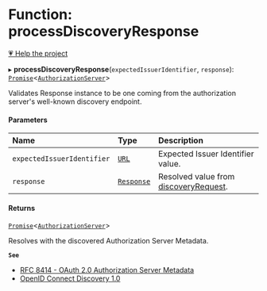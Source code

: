 # Function: processDiscoveryResponse

[💗 Help the project](https://github.com/sponsors/panva)

▸ **processDiscoveryResponse**(`expectedIssuerIdentifier`, `response`): [`Promise`]( https://developer.mozilla.org/docs/Web/JavaScript/Reference/Global_Objects/Promise )\<[`AuthorizationServer`](../interfaces/AuthorizationServer.md)\>

Validates Response instance to be one coming from the authorization server's well-known discovery
endpoint.

#### Parameters

| Name | Type | Description |
| :------ | :------ | :------ |
| `expectedIssuerIdentifier` | [`URL`]( https://developer.mozilla.org/docs/Web/API/URL ) | Expected Issuer Identifier value. |
| `response` | [`Response`]( https://developer.mozilla.org/docs/Web/API/Response ) | Resolved value from [discoveryRequest](discoveryRequest.md). |

#### Returns

[`Promise`]( https://developer.mozilla.org/docs/Web/JavaScript/Reference/Global_Objects/Promise )\<[`AuthorizationServer`](../interfaces/AuthorizationServer.md)\>

Resolves with the discovered Authorization Server Metadata.

**`See`**

 - [RFC 8414 - OAuth 2.0 Authorization Server Metadata](https://www.rfc-editor.org/rfc/rfc8414.html#section-3)
 - [OpenID Connect Discovery 1.0](https://openid.net/specs/openid-connect-discovery-1_0.html#ProviderConfig)
